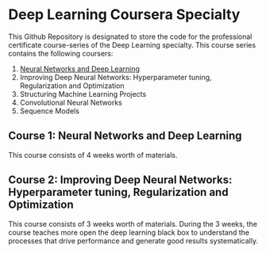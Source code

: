 # Deep Learning Coursera Specialty 

This Github Repository is designated to store the code for the professional certificate course-series of the Deep Learning specialty. This course series contains the following coursers:

1. [Neural Networks and Deep Learning](https://github.com/heejoon123/Deep_Learning_Coursera/tree/main/Course%201)
2. Improving Deep Neural Networks: Hyperparameter tuning, Regularization and Optimization
3. Structuring Machine Learning Projects
4. Convolutional Neural Networks
5. Sequence Models

## Course 1: Neural Networks and Deep Learning

This course consists of 4 weeks worth of materials.

## Course 2: Improving Deep Neural Networks: Hyperparameter tuning, Regularization and Optimization

This course consists of 3 weeks worth of materials. During the 3 weeks, the course teaches more open the deep learning black box to understand the processes that drive performance and generate good results systematically. 
